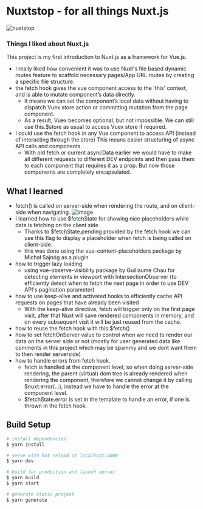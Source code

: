 # Nuxtstop - for all things Nuxt.js

![nuxtstop](https://user-images.githubusercontent.com/89296394/173459979-72083395-993c-43f9-a45f-67abd8885ee1.gif)


### Things I liked about Nuxt.js

This project is my first introduction to Nuxt.js as a framework for Vue.js.

- I really liked how convenient it was to use Nuxt's file based dynamic routes feature to scaffold necessary pages/App URL routes by creating a specific file structure.
- the fetch hook gives the vue component access to the 'this' context, and is able to mutate component’s data directly.
  - It means we can set the component’s local data without having to dispatch Vuex store action or committing mutation from the page component.
  - As a result, Vuex becomes optional, but not impossible. We can still use this.$store as usual to access Vuex store if required.
- I could use the fetch hook in any Vue component to access API (instead of interacting through the store) This means easier structuring of async API calls and components.
  - With old fetch or current asyncData earlier we would have to make all different requests to different DEV endpoints and then pass them to each component that requires it as a prop. But now those components are completely encapsulated.

## What I learned

- fetch() is called on server-side when rendering the route, and on client-side when navigating.
![image](https://user-images.githubusercontent.com/89296394/178141945-cd71fe0a-d345-490d-805b-9246db9ee9f6.png)
- I learned how to use $fetchState for showing nice placeholders while data is fetching on the client side
  - Thanks to $fetchState.pending provided by the fetch hook we can use this flag to display a placeholder when fetch is being called on client-side.
  - this was done using the vue-content-placeholders package by Michał Sajnóg as a plugin
- how to trigger lazy loading
  - using vue-observe-visibility package by Guillaume Chau for detecting elements in viewport with IntersectionObserver (to efficiently detect when to fetch the next page in order to use DEV API's pagination parameter)
- how to use keep-alive and activated hooks to efficiently cache API requests on pages that have already been visited
  - With the keep-alive directive, fetch will trigger only on the first page visit, after that Nuxt will save rendered components in memory, and on every subsequent visit it will be just reused from the cache.
- how to reuse the fetch hook with this.$fetch()
- how to set fetchOnServer value to control when we need to render our data on the server side or not (mostly for user generated data like comments in this project which may be spammy and we dont want them to then render serverside)
- how to handle errors from fetch hook.
  - fetch is handled at the component level, so when doing server-side rendering, the parent (virtual) dom tree is already rendered when rendering the component, therefore we cannot change it by calling $nuxt.error(...), instead we have to handle the error at the component level.
  - $fetchState.error is set in the template to handle an error, if one is thrown in the fetch hook.

## Build Setup

```bash
# install dependencies
$ yarn install

# serve with hot reload at localhost:3000
$ yarn dev

# build for production and launch server
$ yarn build
$ yarn start

# generate static project
$ yarn generate
```
